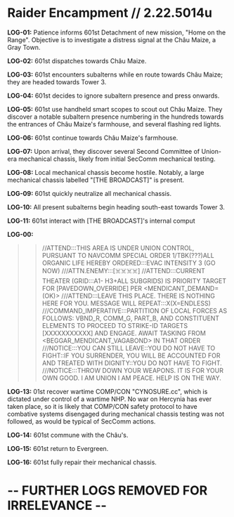 # Raider Encampment // 2.22.5014u
**LOG-01:** Patience informs 601st Detachment of new mission, "Home on the Range". Objective is to investigate a distress signal at the Châu Maize, a Gray Town.

**LOG-02:** 601st dispatches towards Châu Maize.

**LOG-03:** 601st encounters subalterns while en route towards Châu Maize; they are headed towards Tower 3.

**LOG-04:** 601st decides to ignore subaltern presence and press onwards.

**LOG-05:** 601st use handheld smart scopes to scout out Châu Maize. They discover a notable subaltern presence numbering in the hundreds towards the entrances of Châu Maize's farmhouse, and several flashing red lights.

**LOG-06:** 601st continue towards Châu Maize's farmhouse.

**LOG-07:** Upon arrival, they discover several Second Committee of Union-era mechanical chassis, likely from initial SecComm mechanical testing.

**LOG-08:** Local mechanical chassis become hostile. Notably, a large mechanical chassis labelled "\[THE BROADCAST]" is present.

**LOG-09:** 601st quickly neutralize all mechanical chassis.

**LOG-10:** All present subalterns begin heading south-east towards Tower 3.

**LOG-11:** 601st interact with \[THE BROADCAST]'s internal comput

**LOG-00:**
> >//ATTEND:::THIS AREA IS UNDER UNION CONTROL, PURSUANT TO NAVCOMM SPECIAL ORDER 1/TBK(???)ALL ORGANIC LIFE HEREBY ORDERED:::EVAC INTENSITY 3 (GO NOW)
> >///ATTN.ENEMY:::\[☠️☠️☠️☠️]
> >//ATTEND:::CURRENT THEATER (GRID:::A1- H3+ALL SUBGRIDS) IS PRIORITY TARGET FOR \[PAVEDOWN_OVERRIDE] PER <MENDICANT_DEMAND=(OK)>
> >///ATTEND:::LEAVE THIS PLACE. THERE IS NOTHING HERE FOR YOU. MESSAGE WILL REPEAT:::X(X=ENDLESS)
> >///COMMAND_IMPERATIVE:::PARTITION OF LOCAL FORCES AS FOLLOWS: VBND_R, COMM_G, PART_B, AND CONSTITUENT ELEMENTS TO PROCEED TO STRIKE-ID TARGETS \[XXXXXXXXXXX] AND ENGAGE. AWAIT TASKING FROM <BEGGAR_MENDICANT_VAGABOND> IN THAT ORDER
> >///NOTICE:::YOU CAN STILL LEAVE::YOU DO NOT HAVE TO FIGHT::IF YOU SURRENDER, YOU WILL BE ACCOUNTED FOR AND TREATED WITH DIGNITY::YOU DO NOT HAVE TO FIGHT.
> >///NOTICE:::THROW DOWN YOUR WEAPONS. IT IS FOR YOUR OWN GOOD. I AM UNION I AM PEACE. HELP IS ON THE WAY.

**LOG-13:** 01st recover wartime COMP/CON "CYNOSURE.cc", which is dictated under control of a wartime NHP. No war on Hercynia has ever taken place, so it is likely that COMP/CON safety protocol to have combative systems disengaged during mechanical chassis testing was not followed, as would be typical of SecComm actions.

**LOG-14:** 601st commune with the Châu's.

**LOG-15:** 601st return to Evergreen.

**LOG-16:** 601st fully repair their mechanical chassis.

# **-- FURTHER LOGS REMOVED FOR IRRELEVANCE --**
